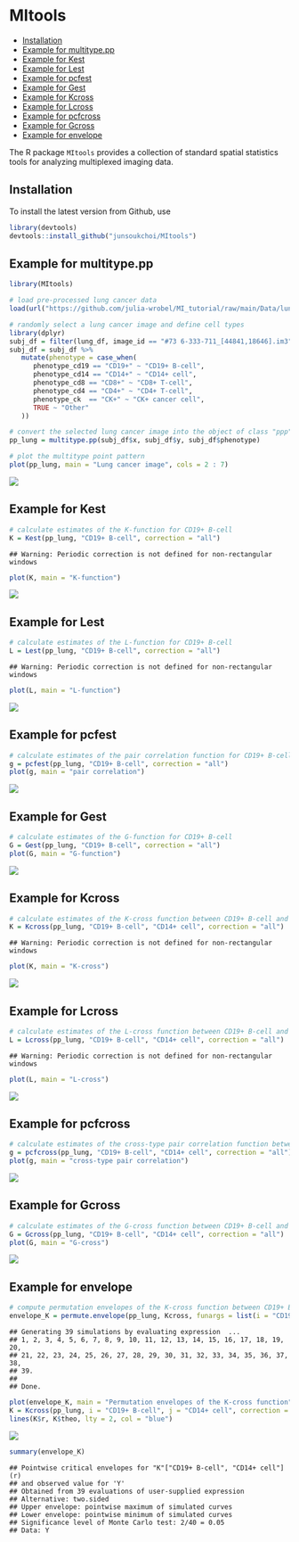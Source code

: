 MItools
================

- [Installation](#installation)
- [Example for multitype.pp](#example-for-multitypepp)
- [Example for Kest](#example-for-kest)
- [Example for Lest](#example-for-lest)
- [Example for pcfest](#example-for-pcfest)
- [Example for Gest](#example-for-gest)
- [Example for Kcross](#example-for-kcross)
- [Example for Lcross](#example-for-lcross)
- [Example for pcfcross](#example-for-pcfcross)
- [Example for Gcross](#example-for-gcross)
- [Example for envelope](#example-for-envelope)

The R package `MItools` provides a collection of standard spatial
statistics tools for analyzing multiplexed imaging data.

## Installation

To install the latest version from Github, use

``` r
library(devtools)
devtools::install_github("junsoukchoi/MItools")
```

## Example for multitype.pp

``` r
library(MItools)

# load pre-processed lung cancer data
load(url("https://github.com/julia-wrobel/MI_tutorial/raw/main/Data/lung.RDA"))

# randomly select a lung cancer image and define cell types
library(dplyr)
subj_df = filter(lung_df, image_id == "#73 6-333-711_[44841,18646].im3")
subj_df = subj_df %>%
   mutate(phenotype = case_when(
      phenotype_cd19 == "CD19+" ~ "CD19+ B-cell",
      phenotype_cd14 == "CD14+" ~ "CD14+ cell",
      phenotype_cd8 == "CD8+" ~ "CD8+ T-cell",
      phenotype_cd4 == "CD4+" ~ "CD4+ T-cell",
      phenotype_ck  == "CK+" ~ "CK+ cancer cell",
      TRUE ~ "Other"
   ))

# convert the selected lung cancer image into the object of class "ppp" representing a multitype point pattern
pp_lung = multitype.pp(subj_df$x, subj_df$y, subj_df$phenotype)

# plot the multitype point pattern
plot(pp_lung, main = "Lung cancer image", cols = 2 : 7)
```

![](README_files/figure-gfm/example_multitype.pp-1.png)<!-- -->

## Example for Kest

``` r
# calculate estimates of the K-function for CD19+ B-cell
K = Kest(pp_lung, "CD19+ B-cell", correction = "all")
```

    ## Warning: Periodic correction is not defined for non-rectangular windows

``` r
plot(K, main = "K-function")
```

![](README_files/figure-gfm/example_Kest-1.png)<!-- -->

## Example for Lest

``` r
# calculate estimates of the L-function for CD19+ B-cell
L = Lest(pp_lung, "CD19+ B-cell", correction = "all")
```

    ## Warning: Periodic correction is not defined for non-rectangular windows

``` r
plot(L, main = "L-function")
```

![](README_files/figure-gfm/example_Lest-1.png)<!-- -->

## Example for pcfest

``` r
# calculate estimates of the pair correlation function for CD19+ B-cell
g = pcfest(pp_lung, "CD19+ B-cell", correction = "all")
plot(g, main = "pair correlation")
```

![](README_files/figure-gfm/example_pcfest-1.png)<!-- -->

## Example for Gest

``` r
# calculate estimates of the G-function for CD19+ B-cell
G = Gest(pp_lung, "CD19+ B-cell", correction = "all")
plot(G, main = "G-function")
```

![](README_files/figure-gfm/example_Gest-1.png)<!-- -->

## Example for Kcross

``` r
# calculate estimates of the K-cross function between CD19+ B-cell and CD14+ cell
K = Kcross(pp_lung, "CD19+ B-cell", "CD14+ cell", correction = "all")
```

    ## Warning: Periodic correction is not defined for non-rectangular windows

``` r
plot(K, main = "K-cross")
```

![](README_files/figure-gfm/example_Kcross-1.png)<!-- -->

## Example for Lcross

``` r
# calculate estimates of the L-cross function between CD19+ B-cell and CD14+ cell
L = Lcross(pp_lung, "CD19+ B-cell", "CD14+ cell", correction = "all")
```

    ## Warning: Periodic correction is not defined for non-rectangular windows

``` r
plot(L, main = "L-cross")
```

![](README_files/figure-gfm/example_Lcross-1.png)<!-- -->

## Example for pcfcross

``` r
# calculate estimates of the cross-type pair correlation function between CD19+ B-cell and CD14+ cell
g = pcfcross(pp_lung, "CD19+ B-cell", "CD14+ cell", correction = "all")
plot(g, main = "cross-type pair correlation")
```

![](README_files/figure-gfm/example_pcfcross-1.png)<!-- -->

## Example for Gcross

``` r
# calculate estimates of the G-cross function between CD19+ B-cell and CD14+ cell
G = Gcross(pp_lung, "CD19+ B-cell", "CD14+ cell", correction = "all")
plot(G, main = "G-cross")
```

![](README_files/figure-gfm/example_Gcross-1.png)<!-- -->

## Example for envelope

``` r
# compute permutation envelopes of the K-cross function between CD19+ B-cell and CD14+ cell under CSR
envelope_K = permute.envelope(pp_lung, Kcross, funargs = list(i = "CD19+ B-cell", j = "CD14+ cell", correction = "isotropic"))
```

    ## Generating 39 simulations by evaluating expression  ...
    ## 1, 2, 3, 4, 5, 6, 7, 8, 9, 10, 11, 12, 13, 14, 15, 16, 17, 18, 19, 20,
    ## 21, 22, 23, 24, 25, 26, 27, 28, 29, 30, 31, 32, 33, 34, 35, 36, 37, 38, 
    ## 39.
    ## 
    ## Done.

``` r
plot(envelope_K, main = "Permutation envelopes of the K-cross function")
K = Kcross(pp_lung, i = "CD19+ B-cell", j = "CD14+ cell", correction = "isotropic")
lines(K$r, K$theo, lty = 2, col = "blue")
```

![](README_files/figure-gfm/example_envelope-1.png)<!-- -->

``` r
summary(envelope_K)
```

    ## Pointwise critical envelopes for "K"["CD19+ B-cell", "CD14+ cell"](r)
    ## and observed value for 'Y'
    ## Obtained from 39 evaluations of user-supplied expression
    ## Alternative: two.sided
    ## Upper envelope: pointwise maximum of simulated curves
    ## Lower envelope: pointwise minimum of simulated curves
    ## Significance level of Monte Carlo test: 2/40 = 0.05
    ## Data: Y

